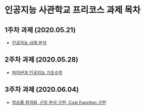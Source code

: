 # 인공지능 사관학교 프리코스 과제 목차

## 1주차 과제 (2020.05.21)
 * [인공지능 사례 분석](https://github.com/bohemianmoon5/keeping/blob/master/1%EC%A3%BC%EC%B0%A8_%EA%B3%BC%EC%A0%9C.ipynb)
## 2주차 과제 (2020.05.28)
 * [파이썬과 인공지능 기초수학](https://github.com/bohemianmoon5/keeping/blob/master/2%EC%A3%BC%EC%B0%A8%EA%B3%BC%EC%A0%9C.ipynb)
## 3주차 과제 (2020.06.04)
 * [학습률 최적화, 군집 분석 구현, Cost Function 구현](https://github.com/bohemianmoon5/keeping/blob/master/3%EC%A3%BC%EC%B0%A8_%EA%B3%BC%EC%A0%9C.ipynb)
